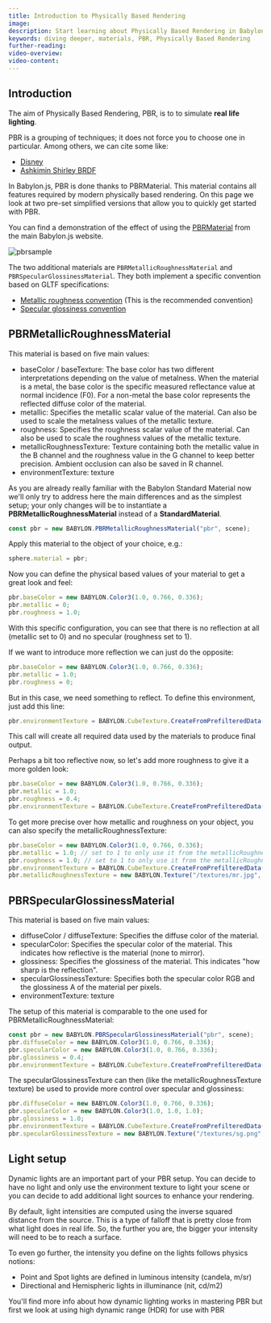 ```yaml
---
title: Introduction to Physically Based Rendering
image:
description: Start learning about Physically Based Rendering in Babylon.js.
keywords: diving deeper, materials, PBR, Physically Based Rendering
further-reading:
video-overview:
video-content:
---
```


## Introduction

The aim of Physically Based Rendering, PBR, is to to simulate **real life lighting**.

PBR is a grouping of techniques; it does not force you to choose one in particular. Among others, we can cite some like:

- [Disney](http://blog.selfshadow.com/publications/s2012-shading-course/burley/s2012_pbs_disney_brdf_slides_v2.pdf)
- [Ashkimin Shirley BRDF](http://citeseerx.ist.psu.edu/viewdoc/download?doi=10.1.1.18.4558&rep=rep1&type=pdf)

In Babylon.js, PBR is done thanks to PBRMaterial. This material contains all features required by modern physically based rendering. On this page we look at two pre-set simplified versions that allow you to quickly get started with PBR.

You can find a demonstration of the effect of using the [PBRMaterial](https://www.babylonjs.com/Demos/PBRGlossy/) from the main Babylon.js website.

![pbrsample](/img/pbr.jpg)

The two additional materials are `PBRMetallicRoughnessMaterial` and `PBRSpecularGlossinessMaterial`. They both implement a specific convention based on GLTF specifications:

- [Metallic roughness convention](https://github.com/KhronosGroup/glTF/blob/master/specification/2.0/README.md#metallic-roughness-material) (This is the recommended convention)
- [Specular glossiness convention](https://github.com/KhronosGroup/glTF/blob/master/extensions/2.0/Khronos/KHR_materials_pbrSpecularGlossiness/README.md)

## PBRMetallicRoughnessMaterial

This material is based on five main values:

- baseColor / baseTexture: The base color has two different interpretations depending on the value of metalness. When the material is a metal, the base color is the specific measured reflectance value at normal incidence (F0). For a non-metal the base color represents the reflected diffuse color of the material.
- metallic: Specifies the metallic scalar value of the material. Can also be used to scale the metalness values of the metallic texture.
- roughness: Specifies the roughness scalar value of the material. Can also be used to scale the roughness values of the metallic texture.
- metallicRoughnessTexture: Texture containing both the metallic value in the B channel and the roughness value in the G channel to keep better precision. Ambient occlusion can also be saved in R channel.
- environmentTexture: texture

As you are already really familiar with the Babylon Standard Material now we'll only try to address here the main differences and as the simplest setup; your only changes will be to instantiate a **PBRMetallicRoughnessMaterial** instead of a **StandardMaterial**.

```javascript
const pbr = new BABYLON.PBRMetallicRoughnessMaterial("pbr", scene);
```

Apply this material to the object of your choice, e.g.:

```javascript
sphere.material = pbr;
```

Now you can define the physical based values of your material to get a great look and feel:

```javascript
pbr.baseColor = new BABYLON.Color3(1.0, 0.766, 0.336);
pbr.metallic = 0;
pbr.roughness = 1.0;
```

<Playground id="#2FDQT5" title="Roughness Using PBR" description="Simple example PBR roughness in your scene." image="/img/playgroundsAndNMEs/divingDeeperPBRIntro1.jpg"/>

With this specific configuration, you can see that there is no reflection at all (metallic set to 0) and no specular (roughness set to 1).

If we want to introduce more reflection we can just do the opposite:

```javascript
pbr.baseColor = new BABYLON.Color3(1.0, 0.766, 0.336);
pbr.metallic = 1.0;
pbr.roughness = 0;
```

But in this case, we need something to reflect. To define this environment, just add this line:

```javascript
pbr.environmentTexture = BABYLON.CubeTexture.CreateFromPrefilteredData("/textures/environment.dds", scene);
```

This call will create all required data used by the materials to produce final output.

<Playground id="#2FDQT5#11" title="Reflective Metallic Surface Using PBR" description="Simple example of a reflective metallic surface using PBR in your scene." image="/img/playgroundsAndNMEs/divingDeeperPBRIntro2.jpg"/>

Perhaps a bit too reflective now, so let's add more roughness to give it a more golden look:

```javascript
pbr.baseColor = new BABYLON.Color3(1.0, 0.766, 0.336);
pbr.metallic = 1.0;
pbr.roughness = 0.4;
pbr.environmentTexture = BABYLON.CubeTexture.CreateFromPrefilteredData("/textures/environment.dds", scene);
```

<Playground id="#2FDQT5#12" title="Reflective Surface With Roughness Using PBR" description="Simple example of a reflective surface with roughness using PBR in your scene." image="/img/playgroundsAndNMEs/divingDeeperPBRIntro3.jpg"/>

To get more precise over how metallic and roughness on your object, you can also specify the metallicRoughnessTexture:

```javascript
pbr.baseColor = new BABYLON.Color3(1.0, 0.766, 0.336);
pbr.metallic = 1.0; // set to 1 to only use it from the metallicRoughnessTexture
pbr.roughness = 1.0; // set to 1 to only use it from the metallicRoughnessTexture
pbr.environmentTexture = BABYLON.CubeTexture.CreateFromPrefilteredData("/textures/environment.dds", scene);
pbr.metallicRoughnessTexture = new BABYLON.Texture("/textures/mr.jpg", scene);
```

<Playground id="#2FDQT5#13" title="Reflective Surface With A Metallic Roughness Texture" description="Simple example of a reflective surface with a metallic roughness texture in your scene." image="/img/playgroundsAndNMEs/divingDeeperPBRIntro4.jpg"/>

## PBRSpecularGlossinessMaterial

This material is based on five main values:

- diffuseColor / diffuseTexture: Specifies the diffuse color of the material.
- specularColor: Specifies the specular color of the material. This indicates how reflective is the material (none to mirror).
- glossiness: Specifies the glossiness of the material. This indicates "how sharp is the reflection".
- specularGlossinessTexture: Specifies both the specular color RGB and the glossiness A of the material per pixels.
- environmentTexture: texture

The setup of this material is comparable to the one used for PBRMetallicRoughnessMaterial:

```javascript
const pbr = new BABYLON.PBRSpecularGlossinessMaterial("pbr", scene);
pbr.diffuseColor = new BABYLON.Color3(1.0, 0.766, 0.336);
pbr.specularColor = new BABYLON.Color3(1.0, 0.766, 0.336);
pbr.glossiness = 0.4;
pbr.environmentTexture = BABYLON.CubeTexture.CreateFromPrefilteredData("/textures/environment.dds", scene);
```

<Playground id="#Z1VL3V#5" title="Surface Glossiness With PBR" description="Simple example of surface glossiness with PBR in your scene." image="/img/playgroundsAndNMEs/divingDeeperPBRIntro5.jpg"/>

The specularGlossinessTexture can then (like the metallicRoughnessTexture texture) be used to provide more control over specular and glossiness:

```javascript
pbr.diffuseColor = new BABYLON.Color3(1.0, 0.766, 0.336);
pbr.specularColor = new BABYLON.Color3(1.0, 1.0, 1.0);
pbr.glossiness = 1.0;
pbr.environmentTexture = BABYLON.CubeTexture.CreateFromPrefilteredData("/textures/environment.dds", scene);
pbr.specularGlossinessTexture = new BABYLON.Texture("/textures/sg.png", scene);
```

<Playground id="#Z1VL3V#4" title="Glossiness Texture Added In PBR" description="Simple example of glossiness texture added in PBR in your scene." image="/img/playgroundsAndNMEs/divingDeeperPBRIntro6.jpg"/>

## Light setup

Dynamic lights are an important part of your PBR setup. You can decide to have no light and only use the environment texture to light your scene or you can decide to add additional light sources to enhance your rendering.

By default, light intensities are computed using the inverse squared distance from the source. This is a type of falloff that is pretty close from what light does in real life. So, the further you are, the bigger your intensity will need to be to reach a surface.

To even go further, the intensity you define on the lights follows physics notions:

- Point and Spot lights are defined in luminous intensity (candela, m/sr)
- Directional and Hemispheric lights in illuminance (nit, cd/m2)

You'll find more info about how dynamic lighting works in mastering PBR but first we look at using high dynamic range (HDR) for use with PBR

